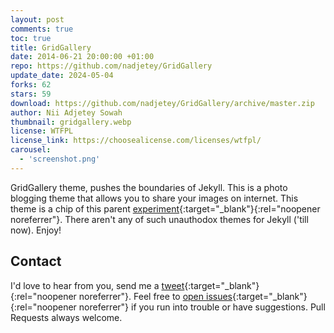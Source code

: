 ```yaml
---
layout: post
comments: true
toc: true
title: GridGallery
date: 2014-06-21 20:00:00 +01:00
repo: https://github.com/nadjetey/GridGallery
update_date: 2024-05-04
forks: 62
stars: 59
download: https://github.com/nadjetey/GridGallery/archive/master.zip
author: Nii Adjetey Sowah
thumbnail: gridgallery.webp
license: WTFPL
license_link: https://choosealicense.com/licenses/wtfpl/
carousel:
  - 'screenshot.png'
---
```


GridGallery theme, pushes the boundaries of Jekyll. This is a photo blogging theme that allows you to share your images on internet. This theme is a chip of this parent [experiment](https://github.com/codrops/GridGallery){:target="_blank"}{:rel="noopener noreferrer"}. There aren't any of such unauthodox themes for Jekyll ('till now). Enjoy!

## Contact

I'd love to hear from you, send me a [tweet](https://twitter.com/_nadjetey){:target="_blank"}{:rel="noopener noreferrer"}. Feel free to [open issues](https://github.com/nadjetey/GridGallery/issues/new){:target="_blank"}{:rel="noopener noreferrer"} if you run into trouble or have suggestions. Pull Requests always welcome.
